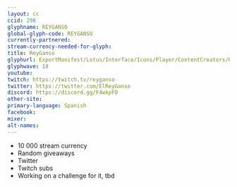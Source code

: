 ```yaml
---
layout: cc
ccid: 298
glyphname: REYGANSO
global-glyph-code: REYGANSO
currently-partnered:
stream-currency-needed-for-glyph:
title: ReyGanso
glyphurl: ExportManifest/Lotus/Interface/Icons/Player/ContentCreators/ReyGanso.png
glyphwave: 18
youtube:
twitch: https://twitch.tv/reyganso
twitter: https://twitter.com/ElReyGanso
discord: https://discord.gg/F4wkpFD
other-site:
primary-language: Spanish
facebook:
mixer:
alt-names:
---
```

* 10 000 stream currency
* Random giveaways
* Twitter
* Twitch subs
* Working on a challenge for it, tbd
